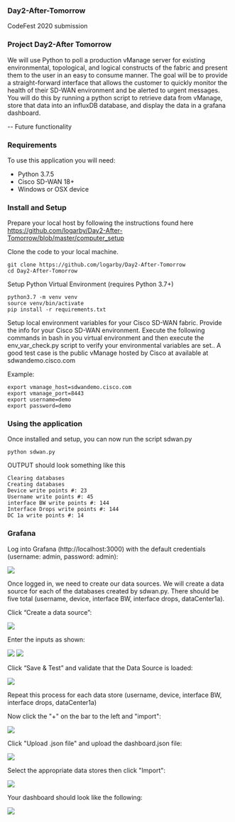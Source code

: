 ### Day2-After-Tomorrow
CodeFest 2020 submission

### Project Day2-After Tomorrow

We will use Python to poll a production vManage server for existing environmental, topological, and logical constructs of the fabric and present them to the user in an easy to consume manner. The goal will be to provide a straight-forward interface that allows the customer to quickly monitor the health of their SD-WAN environment and be alerted to urgent messages.  You will do this by running a python script to retrieve data from vManage, store that data into an influxDB database, and display the data in a grafana dashboard.

-- Future functionality

### Requirements

To use this application you will need:

* Python 3.7.5
* Cisco SD-WAN 18+
* Windows or OSX device

### Install and Setup

Prepare your local host by following the instructions found here https://github.com/logarby/Day2-After-Tomorrow/blob/master/computer_setup

Clone the code to your local machine.

```
git clone https://github.com/logarby/Day2-After-Tomorrow
cd Day2-After-Tomorrow
```

Setup Python Virtual Environment (requires Python 3.7+)

```
python3.7 -m venv venv
source venv/bin/activate
pip install -r requirements.txt
```

Setup local environment variables for your Cisco SD-WAN fabric. Provide the info for your Cisco SD-WAN environment.  Execute the following commands in bash in you virtual environment and then execute the env_var_check.py script to verify your environmental variables are set..  A good test case is the public vManage hosted by Cisco at available at sdwandemo.cisco.com

Example:

```
export vmanage_host=sdwandemo.cisco.com
export vmanage_port=8443
export username=demo
export password=demo
```

### Using the application

Once installed and setup, you can now run the script sdwan.py

```
python sdwan.py
```

OUTPUT should look something like this

```
Clearing databases
Creating databases
Device write points #: 23
Username write points #: 45
interface BW write points #: 144
Interface Drops write points #: 144
DC 1a write points #: 14

```

### Grafana

Log into Grafana (http://localhost:3000) with the default credentials (username: admin, password: admin):

![](images/fig1.png)

Once logged in, we need to create our data sources. We will create a data source for each of the databases created by sdwan.py. There should be five total (username, device, interface BW, interface drops, dataCenter1a).

Click “Create a data source”:

![](images/fig2.png)

Enter the inputs as shown:

![](images/fig3.png)
![](images/fig4.png)

Click “Save & Test” and validate that the Data Source is loaded:

![](images/fig5.png)

Repeat this process for each data store (username, device, interface BW, interface drops, dataCenter1a)

Now click the "+" on the bar to the left and "import":

![](images/fig6.png)

Click "Upload .json file" and upload the dashboard.json file:

![](images/fig7.png)

Select the appropriate data stores then click "Import":

![](images/fig8.png)

Your dashboard should look like the following:

![](images/fig9.png)

